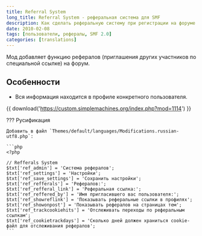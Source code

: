 ```yaml
---
title: Referral System
long_title: Referral System - реферальная система для SMF
description: Как сделать реферальную систему при регистрации на форуме SMF.
date: 2010-02-08
tags: [пользователи, рефералы, SMF 2.0]
categories: [translations]
---
```


Мод добавляет функцию рефералов (приглашения других участников по специальной ссылке) на форум.

<!-- more -->

## Особенности

- Вся информация находится в профиле конкретного пользователя.

{{ download('https://custom.simplemachines.org/index.php?mod=1114') }}

??? Русификация

    Добавить в файл `Themes/default/languages/Modifications.russian-utf8.php`:

    ```php
    <?php

    // Refferals System
    $txt['ref_admin'] = 'Система рефералов';
    $txt['ref_settings'] = 'Настройки';
    $txt['ref_save_settings'] = 'Сохранить настройки';
    $txt['ref_refferals'] = 'Рефералов:';
    $txt['ref_refferal_link'] = 'Реферальная ссылка:';
    $txt['ref_reffered_by'] = 'Имя пригласившего вас пользователя:';
    $txt['ref_showreflink'] = 'Показывать реферальные ссылки в профилях';
    $txt['ref_showonpost'] = 'Показывать рефералов на страницах тем';
    $txt['ref_trackcookiehits'] = 'Отслеживать переходы по реферальным ссылкам';
    $txt['ref_cookietrackdays'] = 'Сколько дней должен храниться cookie-файл для отслеживания рефералов';
    ```
